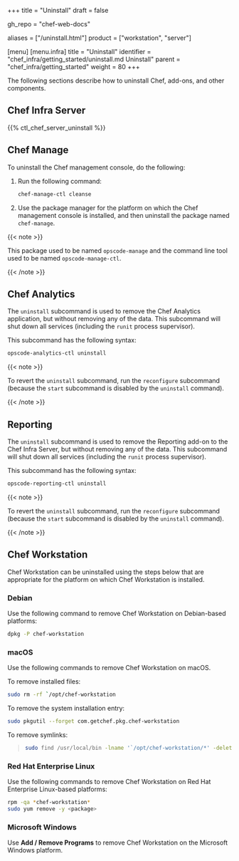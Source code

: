 +++
title = "Uninstall"
draft = false

gh_repo = "chef-web-docs"

aliases = ["/uninstall.html"]
product = ["workstation", "server"]

[menu]
  [menu.infra]
    title = "Uninstall"
    identifier = "chef_infra/getting_started/uninstall.md Uninstall"
    parent = "chef_infra/getting_started"
    weight = 80
+++

The following sections describe how to uninstall Chef, add-ons, and
other components.

## Chef Infra Server

{{% ctl_chef_server_uninstall %}}

## Chef Manage

To uninstall the Chef management console, do the following:

1.  Run the following command:

    ```bash
    chef-manage-ctl cleanse
    ```

2.  Use the package manager for the platform on which the Chef
    management console is installed, and then uninstall the package
    named `chef-manage`.

{{< note >}}

This package used to be named `opscode-manage` and the command line tool
used to be named `opscode-manage-ctl`.

{{< /note >}}

## Chef Analytics

The `uninstall` subcommand is used to remove the Chef Analytics
application, but without removing any of the data. This subcommand will
shut down all services (including the `runit` process supervisor).

This subcommand has the following syntax:

```bash
opscode-analytics-ctl uninstall
```

{{< note >}}

To revert the `uninstall` subcommand, run the `reconfigure` subcommand
(because the `start` subcommand is disabled by the `uninstall` command).

{{< /note >}}

## Reporting

The `uninstall` subcommand is used to remove the Reporting add-on to the
Chef Infra Server, but without removing any of the data. This subcommand
will shut down all services (including the `runit` process supervisor).

This subcommand has the following syntax:

```bash
opscode-reporting-ctl uninstall
```

{{< note >}}

To revert the `uninstall` subcommand, run the `reconfigure` subcommand
(because the `start` subcommand is disabled by the `uninstall` command).

{{< /note >}}

## Chef Workstation

Chef Workstation can be uninstalled using the steps below that are
appropriate for the platform on which Chef Workstation is installed.

### Debian

Use the following command to remove Chef Workstation on Debian-based
platforms:

```bash
dpkg -P chef-workstation
```

### macOS

Use the following commands to remove Chef Workstation on macOS.

To remove installed files:

```bash
sudo rm -rf `/opt/chef-workstation
```

To remove the system installation entry:

```bash
sudo pkgutil --forget com.getchef.pkg.chef-workstation
```

To remove symlinks:

> ```bash
> sudo find /usr/local/bin -lname '`/opt/chef-workstation/*' -delete
> ```

### Red Hat Enterprise Linux

Use the following commands to remove Chef Workstation on Red Hat
Enterprise Linux-based platforms:

```bash
rpm -qa *chef-workstation*
sudo yum remove -y <package>
```

### Microsoft Windows

Use **Add / Remove Programs** to remove Chef Workstation on the
Microsoft Windows platform.
